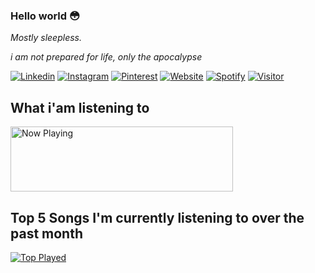 ### Hello world 😳

_Mostly sleepless._

_i am not prepared for life, only the apocalypse_


[![Linkedin](https://img.shields.io/badge/-lrmn-blue?style=flat-square&labelColor=gray&logo=Twitter&logoColor=white&link=https://www.twitter.com/romanromannya/)](https://www.twitter.com/romanromannya/)
[![Instagram](https://img.shields.io/badge/-@lrmn-purple?style=flat-square&labelColor=gray&logo=instagram&logoColor=white&link=https://instagram.com/romanroman.nya/)](https://instagram.com/romanroman.nya)
[![Pinterest](https://img.shields.io/badge/-@lrmn-red?style=flat-square&labelColor=gray&logo=pinterest&logoColor=white&link=https://id.pinterest.com/romanroman.nya/)](https://id.pinterest.com/romanroman.nya)
[![Website](https://img.shields.io/badge/-hi.lrmn.site-violet?style=flat-square&labelColor=gray&logo=internet-explorer&logoColor=white&link=https://hi.lrmn.site/)](https://hi.lrmn.site)
[![Spotify](https://img.shields.io/badge/-lrmn-green?style=flat-square&labelColor=gray&logo=spotify&logoColor=white&link=https://open.spotify.com/user/31urnjrljaimmmf52sealktmdz3i/)](https://open.spotify.com/user/31urnjrljaimmmf52sealktmdz3i/)
[![Visitor](https://visitor-badge.laobi.icu/badge?page_id=lrmn7.lrmn7&)](https://visitor-badge.laobi.icu/badge?page_id=lrmn7.lrmn7&)

## What i'am listening to
<a href="https://nowplayinglrmn.vercel.app/api/now-playing?open=yes">
  <img src="https://nowplayinglrmn.vercel.app/api/now-playing" width="356" height="104" alt="Now Playing"/>
</a>

## Top 5 Songs I'm currently listening to over the past month

<a href="https://nowplayinglrmn.vercel.app/api/top-played">
  <img src="https://nowplayinglrmn.vercel.app/api/top-played" alt="Top Played" />
</a>
